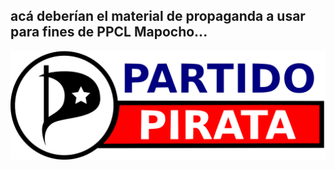 ## acá deberían el material de propaganda a usar para fines de PPCL Mapocho...

![ppcl-isologo](https://raw.githubusercontent.com/xhirdelx/ppcl-imagen/master/propaganda/insumos/isologo.png)



